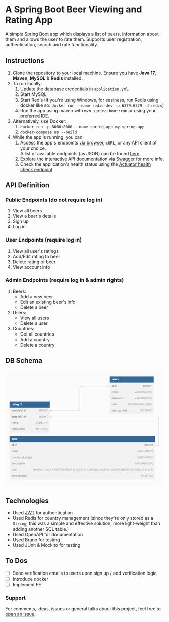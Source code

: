 # A Spring Boot Beer Viewing and Rating App

A simple Spring Boot app which displays a list of beers, information about them and allows the user to rate them. Supports user registration, authentication, search and rate functionality.

## Instructions

1. Clone the repository to your local machine. Ensure you have **Java 17**, **Maven**, **MySQL**  & **Redis** installed.
2. To run locally:
   1. Update the database credentials in `application.yml`.
   2. Start MySQL
   3. Start Redis (If you're using Windows, for easiness, run Redis using docker like so: `docker run --name redis-dev -p 6379:6379 -d redis`)
   4. Run the app using maven with `mvn spring-boot:run` or using your preferred IDE.
3. Alternatively, use Docker:
   1. `docker run -p 8080:8080 --name spring-app my-spring-app`
   2. `docker-compose up --build`
4. While the app is running, you can:
    1. Access the app's endpoints [via browser](http://localhost:8080), `cURL`, or any API client of your choice. </br>A list of available endpoints (as JSON) can be found [here](https://github.com/ZapDos7/beer-app/blob/main/src/main/resources/postman.json).
    2. Explore the interactive API documentation via [Swagger](http://localhost:8080/swagger-ui.html) for more info.
    3. Check the application's health status using the [Actuator health check endpoint](http://localhost:8080/actuator/health)

## API Definition

### Public Endpoints (do not require log in)
1. View all beers
2. View a beer's details
3. Sign up 
4. Log in

### User Endpoints (require log in)
1. View all user's ratings
2. Add/Edit rating to beer
3. Delete rating of beer
4. View account info

### Admin Endpoints (require log in & admin rights)
1. Beers:
   * Add a new beer
   * Edit an existing beer's info
   * Delete a beer
2. Users:
   * View all users
   * Delete a user
3. Countries:
   * Get all countries
   * Add a country
   * Delete a country

## DB Schema

![DB Schema](https://github.com/ZapDos7/beer-app/blob/main/src/main/resources/schema.png "DB Schema")

## Technologies

* Used [JWT](https://jwt.io/) for authentication
* Used Redis for country management (since they're only stored as a `String`, this was a simple and effective solution, more light-weight than adding another SQL table.)
* Used OpenAPI for documentation
* Used Bruno for testing
* Used JUnit & Mockito for testing

## To Dos
- [ ] Send verification emails to users upon sign up / add verification logic
- [ ] Introduce docker
- [ ] Implement FE

### Support
For comments, ideas, issues or general talks about this project, feel free to [open an issue](https://github.com/ZapDos7/beer-app/issues/new/choose). 
